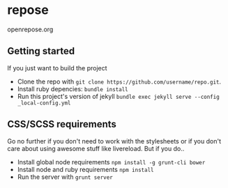 # repose

openrepose.org

## Getting started

If you just want to build the project

- Clone the repo with `git clone https://github.com/username/repo.git`.
- Install ruby depencies: `bundle install`
- Run this project's version of jekyll `bundle exec jekyll serve --config _local-config.yml`

## CSS/SCSS requirements

Go no further if you don't need to work with the stylesheets or if you don't care about using awesome stuff like livereload. But if you do..


- Install global node requirements `npm install -g grunt-cli bower`
- Install node and ruby requirements `npm install`
- Run the server with `grunt server`
